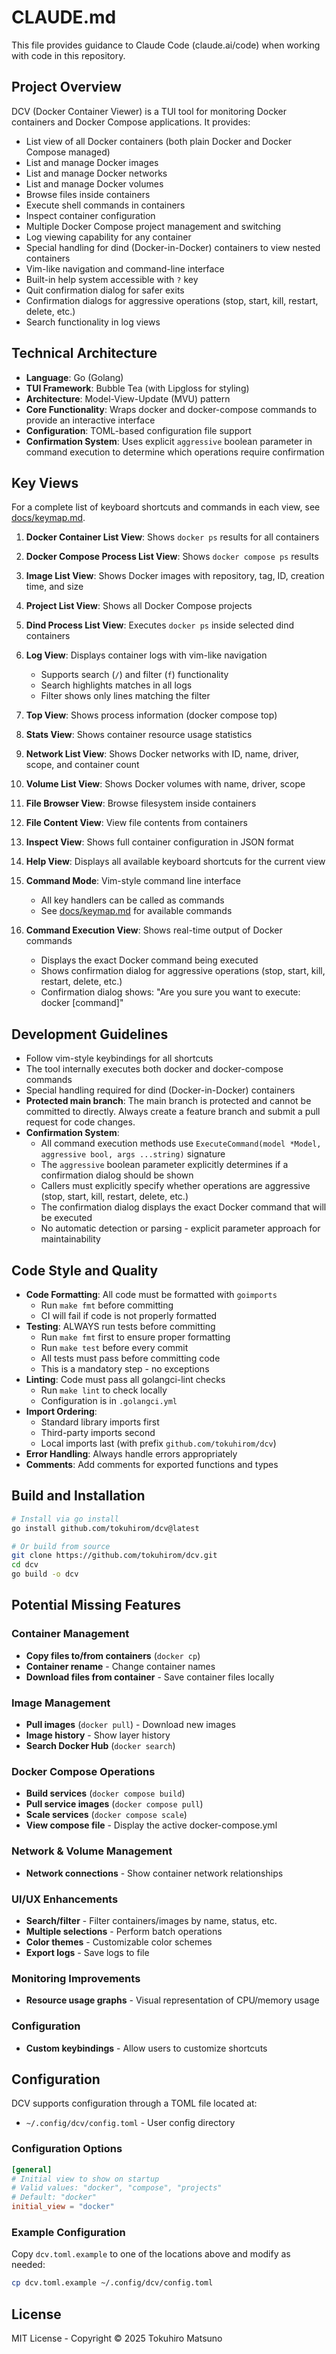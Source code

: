 # CLAUDE.md

This file provides guidance to Claude Code (claude.ai/code) when working with code in this repository.

## Project Overview

DCV (Docker Container Viewer) is a TUI tool for monitoring Docker containers and Docker Compose applications. It provides:
- List view of all Docker containers (both plain Docker and Docker Compose managed)
- List and manage Docker images
- List and manage Docker networks
- List and manage Docker volumes
- Browse files inside containers
- Execute shell commands in containers
- Inspect container configuration
- Multiple Docker Compose project management and switching
- Log viewing capability for any container
- Special handling for dind (Docker-in-Docker) containers to view nested containers
- Vim-like navigation and command-line interface
- Built-in help system accessible with `?` key
- Quit confirmation dialog for safer exits
- Confirmation dialogs for aggressive operations (stop, start, kill, restart, delete, etc.)
- Search functionality in log views

## Technical Architecture

- **Language**: Go (Golang)
- **TUI Framework**: Bubble Tea (with Lipgloss for styling)
- **Architecture**: Model-View-Update (MVU) pattern
- **Core Functionality**: Wraps docker and docker-compose commands to provide an interactive interface
- **Configuration**: TOML-based configuration file support
- **Confirmation System**: Uses explicit `aggressive` boolean parameter in command execution to determine which operations require confirmation

## Key Views

For a complete list of keyboard shortcuts and commands in each view, see [docs/keymap.md](docs/keymap.md).

1. **Docker Container List View**: Shows `docker ps` results for all containers

2. **Docker Compose Process List View**: Shows `docker compose ps` results

3. **Image List View**: Shows Docker images with repository, tag, ID, creation time, and size

4. **Project List View**: Shows all Docker Compose projects

5. **Dind Process List View**: Executes `docker ps` inside selected dind containers

6. **Log View**: Displays container logs with vim-like navigation
   - Supports search (`/`) and filter (`f`) functionality
   - Search highlights matches in all logs
   - Filter shows only lines matching the filter

7. **Top View**: Shows process information (docker compose top)

8. **Stats View**: Shows container resource usage statistics

9. **Network List View**: Shows Docker networks with ID, name, driver, scope, and container count

10. **Volume List View**: Shows Docker volumes with name, driver, scope

11. **File Browser View**: Browse filesystem inside containers

12. **File Content View**: View file contents from containers

13. **Inspect View**: Shows full container configuration in JSON format

14. **Help View**: Displays all available keyboard shortcuts for the current view

15. **Command Mode**: Vim-style command line interface
    - All key handlers can be called as commands
    - See [docs/keymap.md](docs/keymap.md#command-mode) for available commands

16. **Command Execution View**: Shows real-time output of Docker commands
    - Displays the exact Docker command being executed
    - Shows confirmation dialog for aggressive operations (stop, start, kill, restart, delete, etc.)
    - Confirmation dialog shows: "Are you sure you want to execute: docker [command]"

## Development Guidelines

- Follow vim-style keybindings for all shortcuts
- The tool internally executes both docker and docker-compose commands
- Special handling required for dind (Docker-in-Docker) containers
- **Protected main branch**: The main branch is protected and cannot be committed to directly. Always create a feature branch and submit a pull request for code changes.
- **Confirmation System**: 
  - All command execution methods use `ExecuteCommand(model *Model, aggressive bool, args ...string)` signature
  - The `aggressive` boolean parameter explicitly determines if a confirmation dialog should be shown
  - Callers must explicitly specify whether operations are aggressive (stop, start, kill, restart, delete, etc.)
  - The confirmation dialog displays the exact Docker command that will be executed
  - No automatic detection or parsing - explicit parameter approach for maintainability

## Code Style and Quality

- **Code Formatting**: All code must be formatted with `goimports`
  - Run `make fmt` before committing
  - CI will fail if code is not properly formatted
- **Testing**: ALWAYS run tests before committing
  - Run `make fmt` first to ensure proper formatting
  - Run `make test` before every commit
  - All tests must pass before committing code
  - This is a mandatory step - no exceptions
- **Linting**: Code must pass all golangci-lint checks
  - Run `make lint` to check locally
  - Configuration is in `.golangci.yml`
- **Import Ordering**: 
  - Standard library imports first
  - Third-party imports second
  - Local imports last (with prefix `github.com/tokuhirom/dcv`)
- **Error Handling**: Always handle errors appropriately
- **Comments**: Add comments for exported functions and types

## Build and Installation

```bash
# Install via go install
go install github.com/tokuhirom/dcv@latest

# Or build from source
git clone https://github.com/tokuhirom/dcv.git
cd dcv
go build -o dcv
```

## Potential Missing Features

### Container Management
- **Copy files to/from containers** (`docker cp`)
- **Container rename** - Change container names
- **Download files from container** - Save container files locally

### Image Management
- **Pull images** (`docker pull`) - Download new images
- **Image history** - Show layer history
- **Search Docker Hub** (`docker search`)

### Docker Compose Operations
- **Build services** (`docker compose build`)
- **Pull service images** (`docker compose pull`)
- **Scale services** (`docker compose scale`)
- **View compose file** - Display the active docker-compose.yml

### Network & Volume Management
- **Network connections** - Show container network relationships

### UI/UX Enhancements
- **Search/filter** - Filter containers/images by name, status, etc.
- **Multiple selections** - Perform batch operations
- **Color themes** - Customizable color schemes
- **Export logs** - Save logs to file

### Monitoring Improvements
- **Resource usage graphs** - Visual representation of CPU/memory usage

### Configuration
- **Custom keybindings** - Allow users to customize shortcuts

## Configuration

DCV supports configuration through a TOML file located at:

- `~/.config/dcv/config.toml` - User config directory

### Configuration Options

```toml
[general]
# Initial view to show on startup
# Valid values: "docker", "compose", "projects"
# Default: "docker"
initial_view = "docker"
```

### Example Configuration

Copy `dcv.toml.example` to one of the locations above and modify as needed:

```bash
cp dcv.toml.example ~/.config/dcv/config.toml
```

## License

MIT License - Copyright © 2025 Tokuhiro Matsuno
